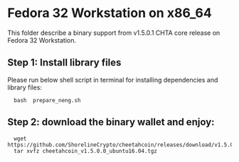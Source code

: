 # Fedora 32 Workstation on x86_64

This folder describe a binary support from v1.5.0.1 CHTA core release on Fedora 32 Workstation.

## Step 1: Install library files
Please run below shell script in terminal for installing dependencies and library files:
```
  bash  prepare_neng.sh
```

## Step 2: download the binary wallet and enjoy:
```
  wget https://github.com/ShorelineCrypto/cheetahcoin/releases/download/v1.5.0.0/cheetahcoin_v1.5.0.0_ubuntu16.04.tgz
  tar xvfz cheetahcoin_v1.5.0.0_ubuntu16.04.tgz
```
